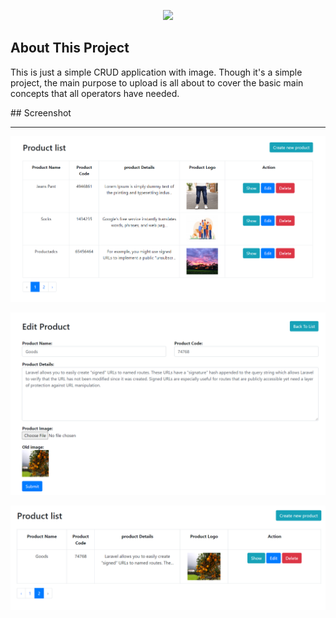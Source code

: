 <p align="center"><img src="https://res.cloudinary.com/dtfbvvkyp/image/upload/v1566331377/laravel-logolockup-cmyk-red.svg" width="200"></p>



## About This Project
<p align="">This is just a simple CRUD application with image. Though it's a simple project, the main purpose to upload is all about to cover the basic main concepts that all operators have needed.</p>
## Screenshot
<hr>

<p align="center"><img src="https://github.com/alaminstore/LaraCrud/blob/master/img/laracrud-1.png" width="800"></p>
<p align="center"><img src="https://github.com/alaminstore/LaraCrud/blob/master/img/laracrud-4.png" width="800"></p>
<p align="center"><img src="https://github.com/alaminstore/LaraCrud/blob/master/img/laracrud-3.png" width="800"></p>





